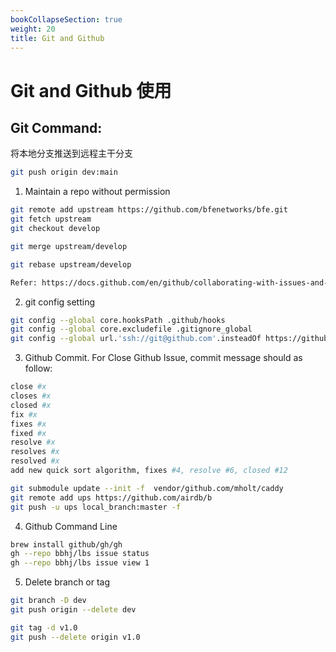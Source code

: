 ```yaml
---
bookCollapseSection: true
weight: 20
title: Git and Github
---
```


# Git and Github 使用

## Git Command:


将本地分支推送到远程主干分支

```bash
git push origin dev:main
```

1. Maintain a repo without permission

```bash
git remote add upstream https://github.com/bfenetworks/bfe.git
git fetch upstream
git checkout develop

git merge upstream/develop

git rebase upstream/develop

Refer: https://docs.github.com/en/github/collaborating-with-issues-and-pull-requests/syncing-a-fork
```


2. git config setting
```bash
git config --global core.hooksPath .github/hooks
git config --global core.excludefile .gitignore_global
git config --global url.'ssh://git@github.com'.insteadOf https://github.com
```

3. Github Commit. For Close Github Issue, commit message should as follow:

```bash
close #x
closes #x
closed #x
fix #x
fixes #x
fixed #x
resolve #x
resolves #x
resolved #x
add new quick sort algorithm, fixes #4, resolve #6, closed #12
```


```bash
git submodule update --init -f  vendor/github.com/mholt/caddy
git remote add ups https://github.com/airdb/b
git push -u ups local_branch:master -f
```

4. Github Command Line
```bash
brew install github/gh/gh
gh --repo bbhj/lbs issue status
gh --repo bbhj/lbs issue view 1
```

5. Delete branch or tag
```bash
git branch -D dev
git push origin --delete dev

git tag -d v1.0
git push --delete origin v1.0
```
